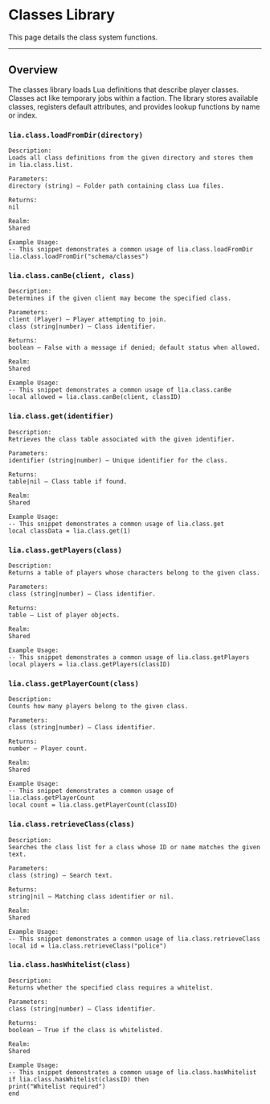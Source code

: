 # Classes Library

This page details the class system functions.

---

## Overview

The classes library loads Lua definitions that describe player classes. Classes act like temporary jobs within a faction. The library stores available classes, registers default attributes, and provides lookup functions by name or index.

### `lia.class.loadFromDir(directory)`

    
    Description:
    Loads all class definitions from the given directory and stores them in lia.class.list.
    
    Parameters:
    directory (string) – Folder path containing class Lua files.
    
    Returns:
    nil
    
    Realm:
    Shared
    
    Example Usage:
    -- This snippet demonstrates a common usage of lia.class.loadFromDir
    lia.class.loadFromDir("schema/classes")

### `lia.class.canBe(client, class)`

    
    Description:
    Determines if the given client may become the specified class.
    
    Parameters:
    client (Player) – Player attempting to join.
    class (string|number) – Class identifier.
    
    Returns:
    boolean – False with a message if denied; default status when allowed.
    
    Realm:
    Shared
    
    Example Usage:
    -- This snippet demonstrates a common usage of lia.class.canBe
    local allowed = lia.class.canBe(client, classID)

### `lia.class.get(identifier)`

    
    Description:
    Retrieves the class table associated with the given identifier.
    
    Parameters:
    identifier (string|number) – Unique identifier for the class.
    
    Returns:
    table|nil – Class table if found.
    
    Realm:
    Shared
    
    Example Usage:
    -- This snippet demonstrates a common usage of lia.class.get
    local classData = lia.class.get(1)

### `lia.class.getPlayers(class)`

    
    Description:
    Returns a table of players whose characters belong to the given class.
    
    Parameters:
    class (string|number) – Class identifier.
    
    Returns:
    table – List of player objects.
    
    Realm:
    Shared
    
    Example Usage:
    -- This snippet demonstrates a common usage of lia.class.getPlayers
    local players = lia.class.getPlayers(classID)

### `lia.class.getPlayerCount(class)`

    
    Description:
    Counts how many players belong to the given class.
    
    Parameters:
    class (string|number) – Class identifier.
    
    Returns:
    number – Player count.
    
    Realm:
    Shared
    
    Example Usage:
    -- This snippet demonstrates a common usage of lia.class.getPlayerCount
    local count = lia.class.getPlayerCount(classID)

### `lia.class.retrieveClass(class)`

    
    Description:
    Searches the class list for a class whose ID or name matches the given text.
    
    Parameters:
    class (string) – Search text.
    
    Returns:
    string|nil – Matching class identifier or nil.
    
    Realm:
    Shared
    
    Example Usage:
    -- This snippet demonstrates a common usage of lia.class.retrieveClass
    local id = lia.class.retrieveClass("police")

### `lia.class.hasWhitelist(class)`

    
    Description:
    Returns whether the specified class requires a whitelist.
    
    Parameters:
    class (string|number) – Class identifier.
    
    Returns:
    boolean – True if the class is whitelisted.
    
    Realm:
    Shared
    
    Example Usage:
    -- This snippet demonstrates a common usage of lia.class.hasWhitelist
    if lia.class.hasWhitelist(classID) then
    print("Whitelist required")
    end
